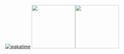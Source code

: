 <!-- 
- 🔭 I’m currently working on ...
- 🌱 I’m currently learning ...
- 👯 I’m looking to collaborate on ...
- 🤔 I’m looking for help with ...
- 💬 Ask me about ...
- 📫 How to reach me: ...
- 😄 Pronouns: ...
- ⚡ Fun fact: ...
-->
[![wakatime](https://wakatime.com/badge/user/e2663cf7-29c1-48be-94d7-49d8dc6e7bd0.svg)](https://wakatime.com/@e2663cf7-29c1-48be-94d7-49d8dc6e7bd0)
<img height="137px" src="https://github-readme-stats.vercel.app/api?username=yucarl77&show_icons=true&theme=dracula&hide_title=true&hide_border=true&include_all_commits=true&line_height=21" /><img height="137px" src="https://github-readme-stats.vercel.app/api/top-langs/?username=yucarl77&layout=compact&hide_title=true&hide_border=true&locale=cn" />
